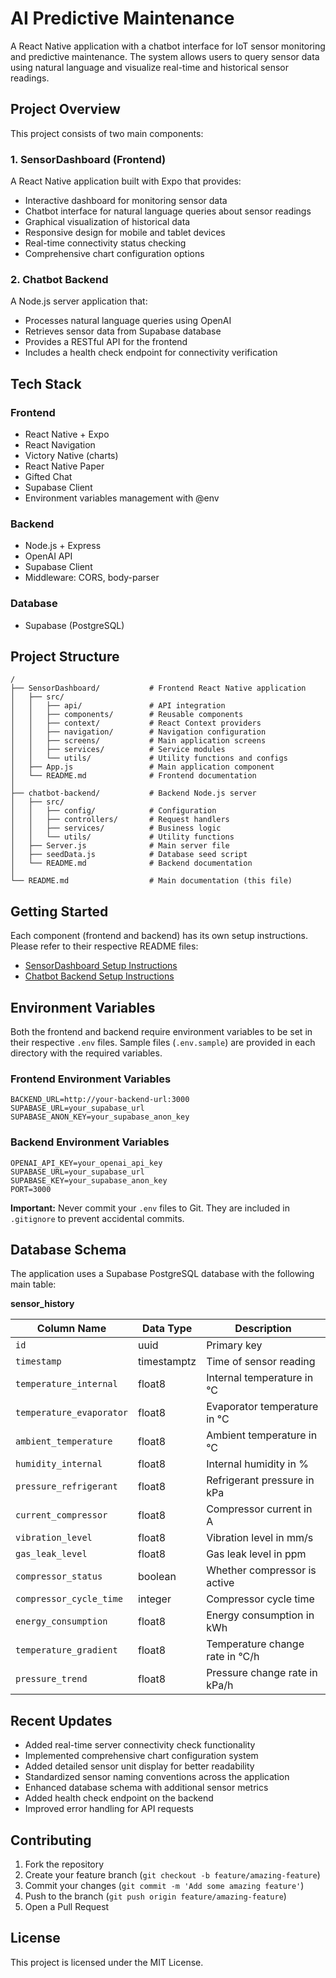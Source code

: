 # AI Predictive Maintenance

A React Native application with a chatbot interface for IoT sensor monitoring and predictive maintenance. The system allows users to query sensor data using natural language and visualize real-time and historical sensor readings.

## Project Overview

This project consists of two main components:

### 1. SensorDashboard (Frontend)

A React Native application built with Expo that provides:

- Interactive dashboard for monitoring sensor data
- Chatbot interface for natural language queries about sensor readings
- Graphical visualization of historical data
- Responsive design for mobile and tablet devices
- Real-time connectivity status checking
- Comprehensive chart configuration options

### 2. Chatbot Backend

A Node.js server application that:

- Processes natural language queries using OpenAI
- Retrieves sensor data from Supabase database
- Provides a RESTful API for the frontend
- Includes a health check endpoint for connectivity verification

## Tech Stack

### Frontend

- React Native + Expo
- React Navigation
- Victory Native (charts)
- React Native Paper
- Gifted Chat
- Supabase Client
- Environment variables management with @env

### Backend

- Node.js + Express
- OpenAI API
- Supabase Client
- Middleware: CORS, body-parser

### Database

- Supabase (PostgreSQL)

## Project Structure

```
/
├── SensorDashboard/           # Frontend React Native application
│   ├── src/
│   │   ├── api/               # API integration
│   │   ├── components/        # Reusable components
│   │   ├── context/           # React Context providers
│   │   ├── navigation/        # Navigation configuration
│   │   ├── screens/           # Main application screens
│   │   ├── services/          # Service modules
│   │   └── utils/             # Utility functions and configs
│   ├── App.js                 # Main application component
│   └── README.md              # Frontend documentation
│
├── chatbot-backend/           # Backend Node.js server
│   ├── src/
│   │   ├── config/            # Configuration
│   │   ├── controllers/       # Request handlers
│   │   ├── services/          # Business logic
│   │   └── utils/             # Utility functions
│   ├── Server.js              # Main server file
│   ├── seedData.js            # Database seed script
│   └── README.md              # Backend documentation
│
└── README.md                  # Main documentation (this file)
```

## Getting Started

Each component (frontend and backend) has its own setup instructions. Please refer to their respective README files:

- [SensorDashboard Setup Instructions](./SensorDashboard/README.md)
- [Chatbot Backend Setup Instructions](./chatbot-backend/README.md)

## Environment Variables

Both the frontend and backend require environment variables to be set in their respective `.env` files. Sample files (`.env.sample`) are provided in each directory with the required variables.

### Frontend Environment Variables

```
BACKEND_URL=http://your-backend-url:3000
SUPABASE_URL=your_supabase_url
SUPABASE_ANON_KEY=your_supabase_anon_key
```

### Backend Environment Variables

```
OPENAI_API_KEY=your_openai_api_key
SUPABASE_URL=your_supabase_url
SUPABASE_KEY=your_supabase_anon_key
PORT=3000
```

**Important:** Never commit your `.env` files to Git. They are included in `.gitignore` to prevent accidental commits.

## Database Schema

The application uses a Supabase PostgreSQL database with the following main table:

**sensor_history**

| Column Name              | Data Type   | Description                     |
| ------------------------ | ----------- | ------------------------------- |
| `id`                     | uuid        | Primary key                     |
| `timestamp`              | timestamptz | Time of sensor reading          |
| `temperature_internal`   | float8      | Internal temperature in °C      |
| `temperature_evaporator` | float8      | Evaporator temperature in °C    |
| `ambient_temperature`    | float8      | Ambient temperature in °C       |
| `humidity_internal`      | float8      | Internal humidity in %          |
| `pressure_refrigerant`   | float8      | Refrigerant pressure in kPa     |
| `current_compressor`     | float8      | Compressor current in A         |
| `vibration_level`        | float8      | Vibration level in mm/s         |
| `gas_leak_level`         | float8      | Gas leak level in ppm           |
| `compressor_status`      | boolean     | Whether compressor is active    |
| `compressor_cycle_time`  | integer     | Compressor cycle time           |
| `energy_consumption`     | float8      | Energy consumption in kWh       |
| `temperature_gradient`   | float8      | Temperature change rate in °C/h |
| `pressure_trend`         | float8      | Pressure change rate in kPa/h   |

## Recent Updates

- Added real-time server connectivity check functionality
- Implemented comprehensive chart configuration system
- Added detailed sensor unit display for better readability
- Standardized sensor naming conventions across the application
- Enhanced database schema with additional sensor metrics
- Added health check endpoint on the backend
- Improved error handling for API requests

## Contributing

1. Fork the repository
2. Create your feature branch (`git checkout -b feature/amazing-feature`)
3. Commit your changes (`git commit -m 'Add some amazing feature'`)
4. Push to the branch (`git push origin feature/amazing-feature`)
5. Open a Pull Request

## License

This project is licensed under the MIT License.
